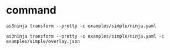 # command

```shell
as3ninja transform --pretty -c examples/simple/ninja.yaml
```

```shell
as3ninja transform --pretty -c examples/simple/ninja.yaml -c examples/simple/overlay.json
```
